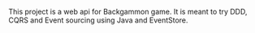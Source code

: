 This project is a web api for Backgammon game.
It is meant to try DDD, CQRS and Event sourcing using Java and EventStore.
